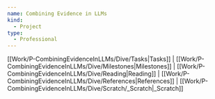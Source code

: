 ```yaml
---
name: Combining Evidence in LLMs
kind:
  - Project
type:
  - Professional
---
```

[[Work/P-CombiningEvidenceInLLMs/Dive/Tasks|Tasks]] | [[Work/P-CombiningEvidenceInLLMs/Dive/Milestones|Milestones]] | [[Work/P-CombiningEvidenceInLLMs/Dive/Reading|Reading]] | [[Work/P-CombiningEvidenceInLLMs/Dive/References|References]] | [[Work/P-CombiningEvidenceInLLMs/Dive/Scratch/_Scratch|_Scratch]]

